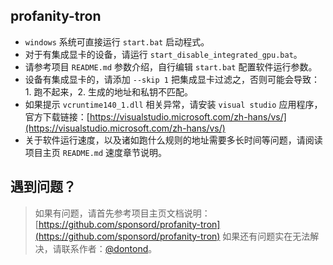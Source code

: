 ## profanity-tron

- `windows` 系统可直接运行 `start.bat` 启动程式。
- 对于有集成显卡的设备，请运行 `start_disable_integrated_gpu.bat`。
- 请参考项目 `README.md` 参数介绍，自行编辑 `start.bat` 配置软件运行参数。
- 设备有集成显卡的，请添加 `--skip 1` 把集成显卡过滤之，否则可能会导致：1. 跑不起来，2. 生成的地址和私钥不匹配。
- 如果提示 `vcruntime140_1.dll` 相关异常，请安装 `visual studio` 应用程序，官方下载链接：[https://visualstudio.microsoft.com/zh-hans/vs/](https://visualstudio.microsoft.com/zh-hans/vs/)
- 关于软件运行速度，以及诸如跑什么规则的地址需要多长时间等问题，请阅读项目主页 `README.md` 速度章节说明。

## 遇到问题？

> 如果有问题，请首先参考项目主页文档说明：[https://github.com/sponsord/profanity-tron](https://github.com/sponsord/profanity-tron)
> 如果还有问题实在无法解决，请联系作者：[@dontond](https://t.me/dontond)。

